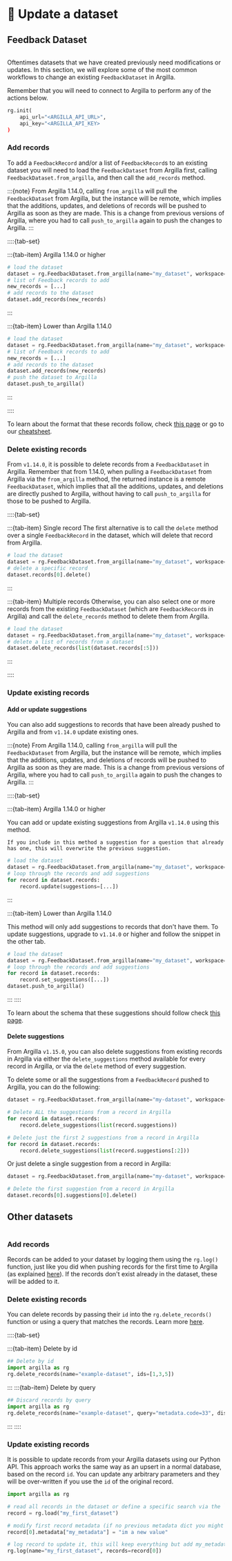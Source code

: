 # 💫 Update a dataset

## Feedback Dataset

```{include} /_common/feedback_dataset.md
```

Oftentimes datasets that we have created previously need modifications or updates. In this section, we will explore some of the most common workflows to change an existing `FeedbackDataset` in Argilla.

Remember that you will need to connect to Argilla to perform any of the actions below.

```python
rg.init(
    api_url="<ARGILLA_API_URL>",
    api_key="<ARGILLA_API_KEY>
)
```

### Add records

To add a `FeedbackRecord` and/or a list of `FeedbackRecord`s to an existing dataset you will need to load the `FeedbackDataset` from Argilla first, calling `FeedbackDataset.from_argilla`, and then call the `add_records` method.

:::{note}
From Argilla 1.14.0, calling `from_argilla` will pull the `FeedbackDataset` from Argilla, but the instance will be remote, which implies that the additions, updates, and deletions of records will be pushed to Argilla as soon as they are made. This is a change from previous versions of Argilla, where you had to call `push_to_argilla` again to push the changes to Argilla.
:::

::::{tab-set}

:::{tab-item} Argilla 1.14.0 or higher

```python
# load the dataset
dataset = rg.FeedbackDataset.from_argilla(name="my_dataset", workspace="my_workspace")
# list of Feedback records to add
new_records = [...]
# add records to the dataset
dataset.add_records(new_records)
```

:::

:::{tab-item} Lower than Argilla 1.14.0

```python
# load the dataset
dataset = rg.FeedbackDataset.from_argilla(name="my_dataset", workspace="my_workspace")
# list of Feedback records to add
new_records = [...]
# add records to the dataset
dataset.add_records(new_records)
# push the dataset to Argilla
dataset.push_to_argilla()
```

:::

::::

To learn about the format that these records follow, check [this page](create_dataset.md#add-records) or go to our [cheatsheet](/getting_started/cheatsheet.md#create-records).

### Delete existing records

From `v1.14.0`, it is possible to delete records from a `FeedbackDataset` in Argilla. Remember that from 1.14.0, when pulling a `FeedbackDataset` from Argilla via the `from_argilla` method, the returned instance is a remote `FeedbackDataset`, which implies that all the additions, updates, and deletions are directly pushed to Argilla, without having to call `push_to_argilla` for those to be pushed to Argilla.

::::{tab-set}

:::{tab-item} Single record
The first alternative is to call the `delete` method over a single `FeedbackRecord` in the dataset, which will delete that record from Argilla.

```python
# load the dataset
dataset = rg.FeedbackDataset.from_argilla(name="my_dataset", workspace="my_workspace")
# delete a specific record
dataset.records[0].delete()
```
:::

:::{tab-item} Multiple records
Otherwise, you can also select one or more records from the existing `FeedbackDataset` (which are `FeedbackRecord`s in Argilla) and call the `delete_records` method to delete them from Argilla.

```python
# load the dataset
dataset = rg.FeedbackDataset.from_argilla(name="my_dataset", workspace="my_workspace")
# delete a list of records from a dataset
dataset.delete_records(list(dataset.records[:5]))
```
:::

::::
### Update existing records

#### Add or update suggestions

You can also add suggestions to records that have been already pushed to Argilla and from `v1.14.0` update existing ones.

:::{note}
From Argilla 1.14.0, calling `from_argilla` will pull the `FeedbackDataset` from Argilla, but the instance will be remote, which implies that the additions, updates, and deletions of records will be pushed to Argilla as soon as they are made. This is a change from previous versions of Argilla, where you had to call `push_to_argilla` again to push the changes to Argilla.
:::

::::{tab-set}

:::{tab-item} Argilla 1.14.0 or higher

You can add or update existing suggestions from Argilla `v1.14.0` using this method.

```{note}
If you include in this method a suggestion for a question that already has one, this will overwrite the previous suggestion.
```

```python
# load the dataset
dataset = rg.FeedbackDataset.from_argilla(name="my_dataset", workspace="my_workspace")
# loop through the records and add suggestions
for record in dataset.records:
    record.update(suggestions=[...])
```
:::

:::{tab-item} Lower than Argilla 1.14.0

This method will only add suggestions to records that don't have them. To update suggestions, upgrade to `v1.14.0` or higher and follow the snippet in the other tab.

```python
# load the dataset
dataset = rg.FeedbackDataset.from_argilla(name="my_dataset", workspace="my_workspace")
# loop through the records and add suggestions
for record in dataset.records:
    record.set_suggestions([...])
dataset.push_to_argilla()
```
:::
::::

To learn about the schema that these suggestions should follow check [this page](create_dataset.md#add-suggestions).

#### Delete suggestions

From Argilla `v1.15.0`, you can also delete suggestions from existing records in Argilla via either the `delete_suggestions` method available for every record in Argilla, or via the `delete` method of every suggestion.

To delete some or all the suggestions from a `FeedbackRecord` pushed to Argilla, you can do the following:

```python
dataset = rg.FeedbackDataset.from_argilla(name="my-dataset", workspace="my-workspace")

# Delete ALL the suggestions from a record in Argilla
for record in dataset.records:
    record.delete_suggestions(list(record.suggestions))

# Delete just the first 2 suggestions from a record in Argilla
for record in dataset.records:
    record.delete_suggestions(list(record.suggestions[:2]))
```

Or just delete a single suggestion from a record in Argilla:

```python
dataset = rg.FeedbackDataset.from_argilla(name="my-dataset", workspace="my-workspace")

# Delete the first suggestion from a record in Argilla
dataset.records[0].suggestions[0].delete()
```

## Other datasets

```{include} /_common/other_datasets.md
```
### Add records
Records can be added to your dataset by logging them using the `rg.log()` function, just like you did when pushing records for the first time to Argilla (as explained [here](/practical_guides/create_dataset.md#id4)). If the records don't exist already in the dataset, these will be added to it.

### Delete existing records
You can delete records by passing their `id` into the `rg.delete_records()` function or using a query that matches the records. Learn more [here](/reference/python/python_client.rst#argilla.delete_records).

::::{tab-set}

:::{tab-item} Delete by id
```python
## Delete by id
import argilla as rg
rg.delete_records(name="example-dataset", ids=[1,3,5])
```
:::
:::{tab-item} Delete by query
```python
## Discard records by query
import argilla as rg
rg.delete_records(name="example-dataset", query="metadata.code=33", discard_only=True)
```
:::
::::

### Update existing records

It is possible to update records from your Argilla datasets using our Python API. This approach works the same way as an upsert in a normal database, based on the record `id`. You can update any arbitrary parameters and they will be over-written if you use the `id` of the original record.

```python
import argilla as rg

# read all records in the dataset or define a specific search via the `query` parameter
record = rg.load("my_first_dataset")

# modify first record metadata (if no previous metadata dict you might need to create it)
record[0].metadata["my_metadata"] = "im a new value"

# log record to update it, this will keep everything but add my_metadata field and value
rg.log(name="my_first_dataset", records=record[0])
```